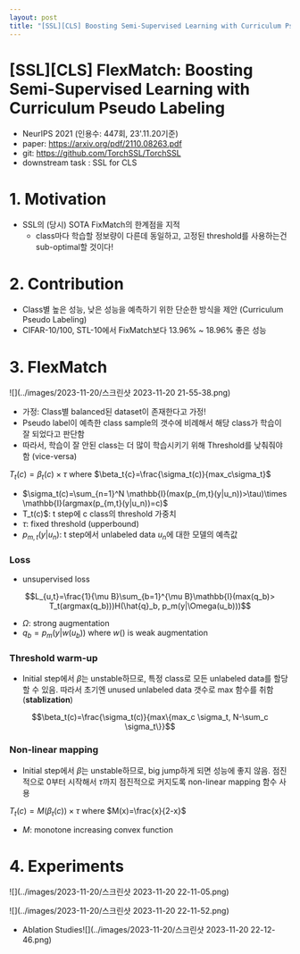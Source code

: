 ```yaml
---
layout: post
title: "[SSL][CLS] Boosting Semi-Supervised Learning with Curriculum Pseudo Labeling"
---
```

# [SSL][CLS\] FlexMatch: Boosting Semi-Supervised Learning with Curriculum Pseudo Labeling

- NeurIPS 2021 (인용수: 447회, 23'.11.20기준)
- paper: https://arxiv.org/pdf/2110.08263.pdf
- git: https://github.com/TorchSSL/TorchSSL
- downstream task : SSL for CLS

# 1. Motivation

- SSL의 (당시) SOTA FixMatch의 한계점을 지적 
  - class마다 학습할 정보량이 다른데 동일하고, 고정된 threshold를 사용하는건 sub-optimal할 것이다!

# 2. Contribution

- Class별 높은 성능, 낮은 성능을 예측하기 위한 단순한 방식을 제안 (Curriculum Pseudo Labeling)
- CIFAR-10/100, STL-10에서 FixMatch보다 13.96% ~ 18.96% 좋은 성능

# 3. FlexMatch

![](../images/2023-11-20/스크린샷 2023-11-20 21-55-38.png)

- 가정: Class별 balanced된 dataset이 존재한다고 가정!
- Pseudo label이 예측한 class sample의 갯수에 비례해서 해당 class가 학습이 잘 되었다고 판단함
- 따라서, 학습이 잘 안된 class는 더 많이 학습시키기 위해 Threshold를 낮춰줘야 함 (vice-versa)

$T_t(c)=\beta_t(c) \times \tau$ where $\beta_t{c}=\frac{\sigma_t(c)}{max_c\sigma_t}$

- $\sigma_t(c)=\sum_{n=1}^N \mathbb{I}(max(p_{m,t}(y|u_n))>\tau)\times \mathbb{I}(argmax(p_{m,t}(y|u_n))=c)$
- T_t(c)$: t step에 c class의 threshold 가중치
- $\tau$: fixed threshold (upperbound)
- $p_{m,t}(y|u_n)$: t step에서 unlabeled data $u_n$에 대한 모델의 예측값

### Loss

- unsupervised loss

$$L_{u,t}=\frac{1}{\mu B}\sum_{b=1}^{\mu B}\mathbb{I}(max(q_b)> T_t(argmax(q_b)))H(\hat{q}_b, p_m(y|\Omega(u_b)))$$

- $\Omega$: strong augmentation
- $q_b=p_m(y|w(u_b))$ where $w()$ is weak augmentation

### Threshold  warm-up

- Initial step에서 $\beta$는 unstable하므로, 특정 class로 모든 unlabeled data를 할당할 수 있음. 따라서 초기엔 unused unlabeled data 갯수로 max 함수를 취함 (**stablization**)

$$\beta_t(c)=\frac{\sigma_t(c)}{max\{max_c \sigma_t, N-\sum_c \sigma_t\}}$$

### Non-linear mapping

- Initial step에서 $\beta$는 unstable하므로, big jump하게 되면 성능에 좋지 않음. 점진적으로 0부터 시작해서 $\tau$까지 점진적으로 커지도록 non-linear mapping 함수 사용 

$T_t(c)=M(\beta_t(c)) \times \tau$ where $M(x)=\frac{x}{2-x}$

- $M$: monotone increasing convex function

# 4. Experiments

![](../images/2023-11-20/스크린샷 2023-11-20 22-11-05.png)

![](../images/2023-11-20/스크린샷 2023-11-20 22-11-52.png)

- Ablation Studies![](../images/2023-11-20/스크린샷 2023-11-20 22-12-46.png)
